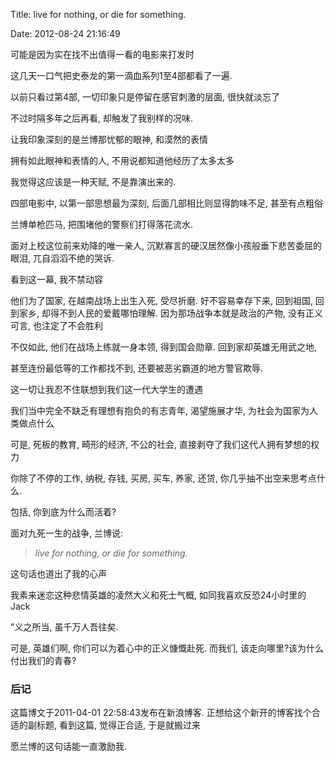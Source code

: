 Title: live for nothing, or die for something.

Date: 2012-08-24 21:16:49

可能是因为实在找不出值得一看的电影来打发时

这几天一口气把史泰龙的第一滴血系列1至4部都看了一遍.

以前只看过第4部, 一切印象只是停留在感官刺激的层面, 很快就淡忘了

不过时隔多年之后再看, 却触发了我别样的况味.

让我印象深刻的是兰博那忧郁的眼神, 和漠然的表情

拥有如此眼神和表情的人, 不用说都知道他经历了太多太多

我觉得这应该是一种天赋, 不是靠演出来的.

四部电影中, 以第一部思想最为深刻, 后面几部相比则显得韵味不足, 甚至有点粗俗

兰博单枪匹马, 把围堵他的警察们打得落花流水.

面对上校这位前来劝降的唯一亲人, 沉默寡言的硬汉居然像小孩般垂下悲苦委屈的眼泪, 兀自滔滔不绝的哭诉.

看到这一幕, 我不禁动容

他们为了国家, 在越南战场上出生入死, 受尽折磨. 好不容易幸存下来, 回到祖国, 回到家乡, 却得不到人民的爱戴哪怕理解. 因为那场战争本就是政治的产物, 没有正义可言, 也注定了不会胜利

不仅如此, 他们在战场上练就一身本领, 得到国会勋章. 回到家却英雄无用武之地,

甚至连份最低等的工作都找不到, 还要被恶劣霸道的地方警官欺辱.

这一切让我忍不住联想到我们这一代大学生的遭遇

我们当中完全不缺乏有理想有抱负的有志青年, 渴望施展才华, 为社会为国家为人类做点什么

可是, 死板的教育, 畸形的经济, 不公的社会, 直接剥夺了我们这代人拥有梦想的权力

你除了不停的工作, 纳税, 存钱, 买房, 买车, 养家, 还贷, 你几乎抽不出空来思考点什么.

包括, 你到底为什么而活着?

面对九死一生的战争, 兰博说:

> _live for nothing, or die for something._

这句话也道出了我的心声

我素来迷恋这种悲情英雄的凌然大义和死士气概, 如同我喜欢反恐24小时里的Jack

"义之所当, 虽千万人吾往矣.

可是, 英雄们啊, 你们可以为着心中的正义慷慨赴死. 而我们, 该走向哪里?该为什么付出我们的青春?

### 后记

这篇博文于2011-04-01 22:58:43发布在新浪博客. 正想给这个新开的博客找个合适的副标题, 看到这篇, 觉得正合适, 于是就搬过来

愿兰博的这句话能一直激励我.